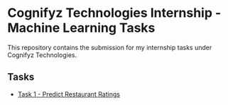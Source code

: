 # Cognifyz Technologies Internship - Machine Learning Tasks

This repository contains the submission for my internship tasks under Cognifyz Technologies.

## Tasks

- [Task 1 - Predict Restaurant Ratings](./Task-1/)
